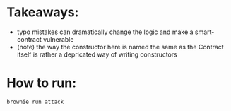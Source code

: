 # Takeaways:

- typo mistakes can dramatically change the logic and make a smart-contract vulnerable
- (note) the way the constructor here is named the same as the Contract itself is rather a depricated way of writing constructors


# How to run:

```bash
brownie run attack
```